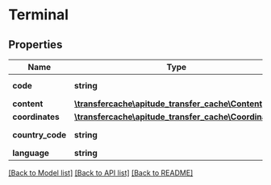 # Terminal

## Properties
Name | Type | Description | Notes
------------ | ------------- | ------------- | -------------
**code** | **string** | Terminal code. | [optional] 
**content** | [**\transfercache\apitude_transfer_cache\Content**](Content.md) |  | [optional] 
**coordinates** | [**\transfercache\apitude_transfer_cache\Coordinates**](Coordinates.md) |  | [optional] 
**country_code** | **string** | Country code. | [optional] 
**language** | **string** | Language | [optional] 

[[Back to Model list]](../../README.md#documentation-for-models) [[Back to API list]](../../README.md#documentation-for-api-endpoints) [[Back to README]](../../README.md)

